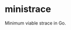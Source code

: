# ministrace
Minimum viable strace in Go.

<div style='text-align:center; margin:auto;'>
<a href='http://www.recurse.com' title='Made with love at the Recurse Center'><img src='https://cloud.githubusercontent.com/assets/2883345/11322973/9e557144-910b-11e5-959a-8fdaaa4a88c5.png' height='14px'/></a>
</div>
